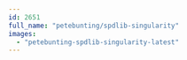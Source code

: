 ```yaml
---
id: 2651
full_name: "petebunting/spdlib-singularity"
images: 
  - "petebunting-spdlib-singularity-latest"
---
```

